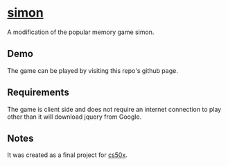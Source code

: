 # <a href="#simon" name="simon">simon</a>

A modification of the popular memory game simon.

## Demo

The game can be played by visiting this repo's github page.

## Requirements

The game is client side and does not require an internet connection to play other than it will download jquery from Google.

## Notes

It was created as a final project for [cs50x](https://www.cs50.net/).